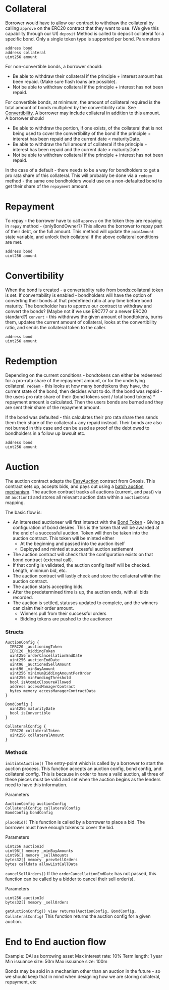 
# Collateral
Borrower would have to allow our contract to withdraw the collateral by calling `approve` on the ERC20 contract that they want to use. (We give this capability through our UI)
`deposit` Method is called to deposit collateral for a specific bond. Only a single token type is supported per bond. 
Parameters
```
address bond
address collateral
uint256 amount
```

For non-convertible bonds, a borrower should:
* Be able to withdraw their collateral if the principle + interest amount has been repaid. (Make sure flash loans are possible).
* Not be able to withdraw collateral if the principle + interest has not been repaid.

For convertible bonds, at minimum, the amount of collateral required is the total amount of bonds multiplied by the convertibility ratio. See [Convertibility](#Convertibility). A borrower may include collateral in addition to this amount. A borrower should
* Be able to withdraw the portion, if one exists, of the collateral that is not being used to cover the convertibility of the bond if the principle + interest has been repaid and the current date < maturityDate.
* Be able to withdraw the full amount of collateral if the principle + interest has been repaid and the current date > maturityDate
* Not be able to withdraw collateral if the principle + interest has not been repaid.
  
In the case of a default - there needs to be a way for bondholders to get a pro rata share of this collateral. This will probably be done via a `redeem` method - the same one bondholders would use on a non-defaulted bond to get their share of the `repayment` amount. 

# Repayment
To repay -  the borrower have to call `approve` on the token they are repaying in
`repay` method - (onlyBondOwner?) This allows the borrower to repay part of their debt, or the full amount. This method will update the `paidAmount` state variable, and unlock their collateral if the above collateral conditions are met. 
```
address bond
uint256 amount
```

# Convertibility 
When the bond is created - a convertablity ratio from bonds:collateral token is set. If convertability is enabled - bondholders will have the option of converting their bonds at that predefined ratio at any time before bond maturity.
The bondholder has to approve our contract to withdraw and convert the bonds? (Maybe not if we use ERC777 or a newer ERC20 standard?) 
`convert` - this withdraws the given amount of bondtokens, burns them, updates the current amount of collateral, looks at the convertibility ratio, and sends the collateral token to the caller. 
```
address bond
uint256 amount
```

# Redemption
Depending on the current conditions - bondtokens can either be redeemed for a pro-rata share of the repayment amount, or for the underlying collateral. 
`redeem` - this looks at how many bondtokens they have, the current state of the bond, then decides what to do. If the bond was repaid - the users pro rate share of their (bond tokens sent / total bond tokens) * repayment amount is calculated. Then the users bonds are burned and they are sent their share of the repayment amount. 

If the bond was defaulted - this calculates their pro rata share then sends them their share of the collateral + any repaid instead. Their bonds are also not burned in this case and can be used as proof of the debt owed to bondholders in a follow up lawsuit etc. 
```
address bond
uint256 amount
``` 

# Auction
The auction contract adapts the [EasyAuction](https://github.com/gnosis/ido-contracts#easyauction) contract from Gnosis. This contract sets up, accepts bids, and pays out using a [batch auction mechanism](https://github.com/gnosis/ido-contracts#the-batch-auction-mechanism). The auction contract tracks all auctions (current, and past) via an `auctionId` and stores all relevant auction data within a `auctionData` mapping. 

The basic flow is:
  - An interested auctioneer will first interact with the [Bond Token](#BondToken) - Giving a configuration of bond desires. This is the token that will be awarded at the end of a successful auction. Token will then be taken into the auction contract. This token will be minted either
    - At the beginning and passed into the auction itself
    - Deployed and minted at successful auction settlement
  - The auction contract will check that the configuration exists on that bond contract (external call).
  - If that config is validated, the auction config itself will be checked. Length, minimum bid, etc.
  - The auction contract will lastly check and store the collateral within the auction contract.
  - The auction starts accepting bids.
  - After the predetermined time is up, the auction ends, with all bids recorded.
  - The auction is settled, statuses updated to complete, and the winners can claim their order amount.
    - Winners pull from their successful orders
    - Bidding tokens are pushed to the auctioneer

### Structs
```
AuctionConfig {
  IERC20 _auctioningToken
  IERC20 _biddingToken
  uint256 orderCancellationEndDate
  uint256 auctionEndDate
  uint96 _auctionedSellAmount
  uint96 _minBuyAmount
  uint256 minimumBiddingAmountPerOrder
  uint256 minFundingThreshold
  bool isAtomicClosureAllowed
  address accessManagerContract
  bytes memory accessManagerContractData
}
```
```
BondConfig {
  uint256 maturityDate
  bool isConvertible
}
```
```
CollateralConfig {
  IERC20 collateralToken
  uint256 collateralAmount
}
```
### Methods
`initiateAuction()` The entry-point which is called by a borrower to start the auction process. This function accepts an auction config, bond config, and collateral config. This is because in order to have a valid auction, all three of these pieces must be valid and set when the auction begins as the lenders need to have this information.

Parameters
```
AuctionConfig auctionConfig
CollateralConfig collateralConfig
BondConfig bondConfig
```

`placeBid()` This function is called by a borrower to place a bid. The borrower must have enough tokens to cover the bid.

Parameters
```
uint256 auctionId
uint96[] memory _minBuyAmounts
uint96[] memory _sellAmounts
bytes32[] memory _prevSellOrders
bytes calldata allowListCallData
```
`cancelSellOrders()` If the `orderCancellationEndDate` has not passed, this function can be called by a bidder to cancel their sell order(s).

Parameters
```
uint256 auctionId
bytes32[] memory _sellOrders
```

`getAuctionConfig() view returns(AuctionConfig, BondConfig, CollateralConfig)` This function returns the auction config for a given auction.


# End to End auction flow
Example: DAI as borrowing asset
Max interest rate: 10%
Term length: 1 year
Min issuance size: 50m
Max issuance size: 100m

Bonds may be sold in a mechanism other than an auction in the future - so we should keep that in mind when designing how we are storing collateral, repayment, etc
